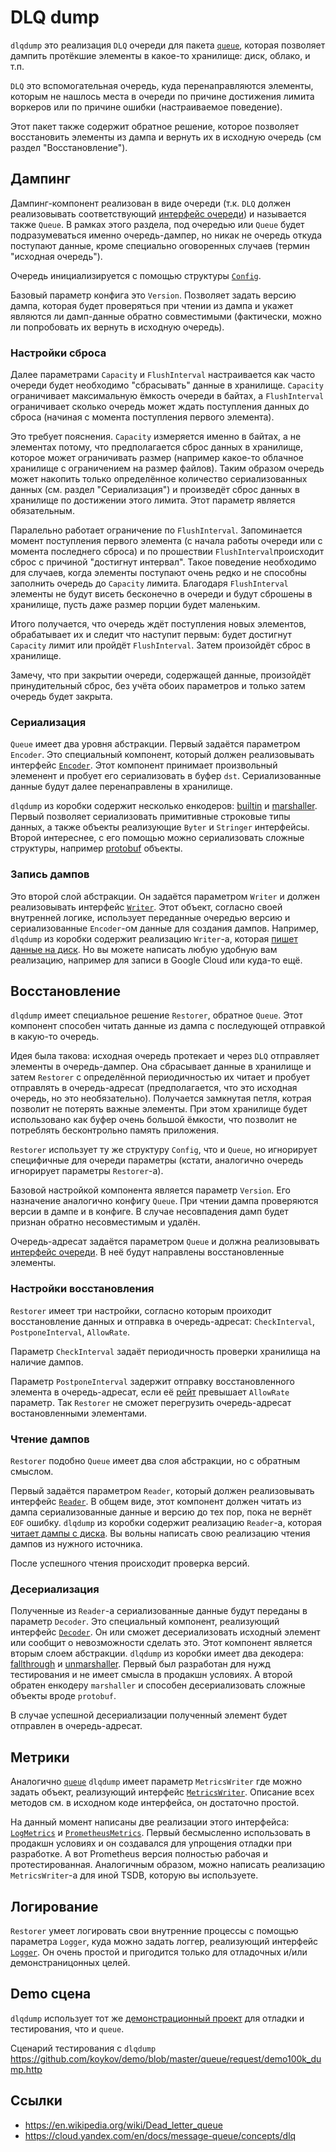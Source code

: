# DLQ dump

`dlqdump` это реализация `DLQ` очереди для пакета [`queue`](https://github.com/koykov/queue), которая позволяет дампить
протёкшие элементы в какое-то хранилище: диск, облако, и т.п.

`DLQ` это вспомогательная очередь, куда перенаправляются элементы, которым не нашлось места в очереди по причине
достижения лимита воркеров или по причине ошибки (настраиваемое поведение).

Этот пакет также содержит обратное решение, которое позволяет восстановить элементы из дампа и вернуть их в исходную
очередь (см раздел "Восстановление").

## Дампинг

Дампинг-компонент реализован в виде очереди (т.к. `DLQ` должен реализовывать соответствующий
[интерфейс очереди](https://github.com/koykov/queue/blob/master/interface.go#L4)) и называется также `Queue`. В рамках
этого раздела, под очередью или `Queue` будет подразумеваться именно очередь-дампер, но никак не очередь откуда
поступают данные, кроме специально оговоренных случаев (термин "исходная очередь").

Очередь инициализируется с помощью структуры
[`Config`](https://github.com/koykov/dlqdump/blob/master/config.go#L18).

Базовый параметр конфига это `Version`. Позволяет задать версию дампа, которая будет проверяться при чтении из дампа и
укажет являются ли дамп-данные обратно совместимыми (фактически, можно ли попробовать их вернуть в исходную очередь).

### Настройки сброса

Далее параметрами `Capacity` и `FlushInterval` настраивается как часто очереди будет необходимо "сбрасывать" данные в
хранилище. `Capacity` ограничивает максимальную ёмкость очереди в байтах, а `FlushInterval` ограничивает сколько очередь
может ждать поступления данных до сброса (начиная с момента поступления первого элемента).

Это требует пояснения. `Capacity` измеряется именно в байтах, а не элементах потому, что предполагается сброс данных в
хранилище, которое может ограничивать размер (например какое-то облачное хранилище с ограничением на размер файлов).
Таким образом очередь может накопить только определённое количество сериализованных данных (см. раздел "Сериализация") и
произведёт сброс данных в хранилище по достижении этого лимита. Этот параметр является обязательным.

Паралельно работает ограничение по `FlushInterval`. Запоминается момент поступления первого элемента (с начала работы
очереди или с момента последнего сброса) и по прошествии `FlushInterval`происходит сброс с причиной "достигнут интервал".
Такое поведение необходимо для случаев, когда элементы поступают очень редко и не способны заполнить очередь до
`Capacity` лимита. Благодаря `FlushInterval` элементы не будут висеть бесконечно в очереди и будут сброшены в хранилище,
пусть даже размер порции будет маленьким.

Итого получается, что очередь ждёт поступления новых элементов, обрабатывает их и следит что наступит первым: будет
достигнут `Capacity` лимит или пройдёт `FlushInterval`. Затем произойдёт сброс в хранилище.

Замечу, что при закрытии очереди, содержащей данные, произойдёт принудительный сброс, без учёта обоих параметров и
только затем очередь будет закрыта.

### Сериализация

`Queue` имеет два уровня абстракции. Первый задаётся параметром `Encoder`. Это специальный компонент, который должен
реализовывать интерфейс [`Encoder`](https://github.com/koykov/dlqdump/blob/master/encoder.go). Этот компонент принимает
произвольный элеменент и пробует его сериализовать в буфер `dst`. Сериализованные данные будут далее перенаправлены в
хранилище.

`dlqdump` из коробки содержит несколько енкодеров:
[builtin](https://github.com/koykov/dlqdump/blob/master/encoder/builtin.go) и
[marshaller](https://github.com/koykov/dlqdump/blob/master/encoder/marshaller.go).
Первый позволяет сериализовать примитивные строковые типы данных, а также объекты реализующие `Byter` и `Stringer`
интерфейсы.
Второй интереснее, с его помощью можно сериализовать сложные структуры, например
[protobuf](https://en.wikipedia.org/wiki/Protocol_Buffers) объекты.

### Запись дампов

Это второй слой абстракции. Он задаётся параметром `Writer` и должен реализовывать интерфейс
[`Writer`](https://github.com/koykov/dlqdump/blob/master/writer.go). Этот объект, согласно своей внутренней логике,
использует переданные очередью версию и сериализованные `Encoder`-ом данные для создания дампов. Например, `dlqdump` из
коробки содержит реализацию `Writer`-а, которая [пишет данные на диск](https://github.com/koykov/dlqdump/tree/master/fs).
Но вы можете написать любую удобную вам реализацию, например для записи в Google Cloud или куда-то ещё.

## Восстановление

`dlqdump` имеет специальное решение `Restorer`, обратное `Queue`. Этот компонент способен читать данные из дампа с
последующей отправкой в какую-то очередь.

Идея была такова: исходная очередь протекает и через `DLQ` отправляет элементы в очередь-дампер. Она сбрасывает данные
в хранилище и затем `Restorer` с определённой периодичностью их читает и пробует отправлять в очередь-адресат
(предполагается, что это исходная очередь, но это необязательно).
Получается замкнутая петля, котрая позволит не потерять важные элементы. При этом хранилище будет использовано как буфер
очень большой ёмкости, что позволит не потреблять бесконтрольно память приложения.

`Restorer` использует ту же структуру `Config`, что и `Queue`, но игнорирует специфичные для очереди параметры
(кстати, аналогично очередь игнорирует параметры `Restorer`-а).

Базовой настройкой компонента является параметр `Version`. Его назначение аналогично конфигу `Queue`. При чтении дампа
проверяются версии в дампе и в конфиге. В случае несовпадения дамп будет признан обратно несовместимым и удалён.

Очередь-адресат задаётся параметром `Queue` и должна реализовывать
[интерфейс очереди](https://github.com/koykov/queue/blob/master/interface.go#L4). В неё будут направлены восстановленные
элементы.

### Настройки восстановления

`Restorer` имеет три настройки, согласно которым проиходит восстановление данных и отправка в очередь-адресат:
`CheckInterval`, `PostponeInterval`, `AllowRate`.

Параметр `CheckInterval` задаёт периодичность проверки хранилища на наличие дампов.

Параметр `PostponeInterval` задержит отправку восстановленного элемента в очередь-адресат, если её
[рейт](https://github.com/koykov/queue/blob/master/interface.go#L12) превышает `AllowRate` параметр. Так `Restorer` не
сможет перегрузить очередь-адресат востановленными элементами.

### Чтение дампов

`Restorer` подобно `Queue` имеет два слоя абстракции, но с обратным смыслом.

Первый задаётся параметром `Reader`, который должен реализовывать интерфейс
[`Reader`](https://github.com/koykov/dlqdump/blob/master/reader.go). В общем виде, этот компонент должен читать из дампа
сериализованные данные и версию до тех пор, пока не вернёт `EOF` ошибку.
`dlqdump` из коробки содержит реализацию `Reader`-а, которая
[читает дампы с диска](https://github.com/koykov/dlqdump/tree/master/fs).
Вы вольны написать свою реализацию чтения дампов из нужного источника.

После успешного чтения происходит проверка версий.

### Десериализация

Полученные из `Reader`-а сериализованные данные будут переданы в параметр `Decoder`. Это специальный компонент,
реализующий интерфейс [`Decoder`](https://github.com/koykov/dlqdump/blob/master/decoder.go). Он или сможет
десериализовать исходный элемент или сообщит о невозможности сделать это. Этот компонент является вторым слоем
абстракции.
`dlqdump` из коробки имеет два декодера:
[fallthrough](https://github.com/koykov/dlqdump/blob/master/decoder/fallthrough.go) и
[unmarshaller](https://github.com/koykov/dlqdump/blob/master/decoder/unmarshaller.go). Первый был разработан для нужд
тестирования и не имеет смысла в продакшн условиях. А второй обратен енкодеру `marshaller` и способен десериализовать
сложные объекты вроде `protobuf`.

В случае успешной десериализации полученный элемент будет отправлен в очередь-адресат.

## Метрики

Аналогично [`queue`](https://github.com/koykov/queue) `dlqdump` имеет параметр `MetricsWriter` где можно задать объект,
реализующий интерфейс [`MetricsWriter`](https://github.com/koykov/dlqdump/blob/master/metrics.go#L4). Описание всех
методов см. в исходном коде интерфейса, он достаточно простой.

На данный момент написаны две реализации этого интерфейса:
[`LogMetrics`](https://github.com/koykov/metrics_writers/blob/master/dlqdump/log.go) и
[`PrometheusMetrics`](https://github.com/koykov/metrics_writers/blob/master/dlqdump/prometheus.go). Первый бесмысленно
использовать в продакшн условиях и он создавался для упрощения отладки при разработке. А вот Prometheus версия полностью
рабочая и протестированная. Аналогичным образом, можно написать реализацию `MetricsWriter`-а для иной TSDB, которую вы
используете.

## Логирование

`Restorer` умеет логировать свои внутренние процессы с помощью параметра `Logger`, куда можно задать логгер, реализующий
интерфейс [`Logger`](https://github.com/koykov/queue/blob/master/logger.go). Он очень простой и пригодится только для
отладочных и/или демонстраницонных целей.

## Demo сцена

`dlqdump` использует тот же [демонстрационный проект](https://github.com/koykov/demo/tree/master/queue) для отладки и
тестирования, что и `queue`.

Сценарий тестирования с `dlqdump` https://github.com/koykov/demo/blob/master/queue/request/demo100k_dump.http

## Ссылки

* https://en.wikipedia.org/wiki/Dead_letter_queue
* https://cloud.yandex.com/en/docs/message-queue/concepts/dlq

